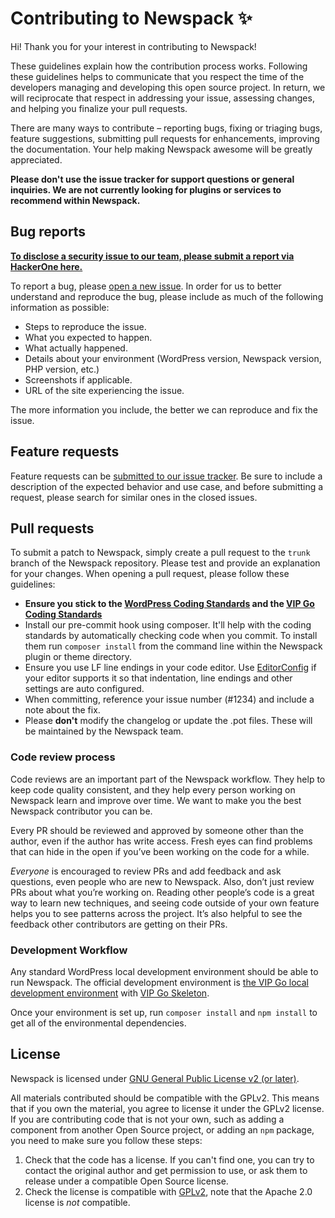 # Contributing to Newspack ✨

Hi! Thank you for your interest in contributing to Newspack!

These guidelines explain how the contribution process works. Following these guidelines helps to communicate that you respect the time of the developers managing and developing this open source project. In return, we will reciprocate that respect in addressing your issue, assessing changes, and helping you finalize your pull requests.

There are many ways to contribute – reporting bugs, fixing or triaging bugs, feature suggestions, submitting pull requests for enhancements, improving the documentation. Your help making Newspack awesome will be greatly appreciated.

**Please don't use the issue tracker for support questions or general inquiries. We are not currently looking for plugins or services to recommend within Newspack.**

## Bug reports

**[To disclose a security issue to our team, please submit a report via HackerOne here.](https://hackerone.com/automattic)**

To report a bug, please [open a new issue](https://github.com/Automattic/newspack-plugin/issues/new?template=Bug_report.md). In order for us to better understand and reproduce the bug, please include as much of the following information as possible:

- Steps to reproduce the issue.
- What you expected to happen.
- What actually happened.
- Details about your environment (WordPress version, Newspack version, PHP version, etc.)
- Screenshots if applicable.
- URL of the site experiencing the issue.

The more information you include, the better we can reproduce and fix the issue.

## Feature requests

Feature requests can be [submitted to our issue tracker](https://github.com/Automattic/newspack-plugin/issues/new?template=Feature_request.md). Be sure to include a description of the expected behavior and use case, and before submitting a request, please search for similar ones in the closed issues.

## Pull requests

To submit a patch to Newspack, simply create a pull request to the `trunk` branch of the Newspack repository. Please test and provide an explanation for your changes. When opening a pull request, please follow these guidelines:

- **Ensure you stick to the [WordPress Coding Standards](https://make.wordpress.org/core/handbook/best-practices/coding-standards/php/) and the [VIP Go Coding Standards](https://vip.wordpress.com/documentation/vip-go/code-review-blockers-warnings-notices/)**
- Install our pre-commit hook using composer. It'll help with the coding standards by automatically checking code when you commit. To install them run `composer install` from the command line within the Newspack plugin or theme directory.
- Ensure you use LF line endings in your code editor. Use [EditorConfig](http://editorconfig.org/) if your editor supports it so that indentation, line endings and other settings are auto configured.
- When committing, reference your issue number (#1234) and include a note about the fix.
- Please **don't** modify the changelog or update the .pot files. These will be maintained by the Newspack team.

### Code review process

Code reviews are an important part of the Newspack workflow. They help to keep code quality consistent, and they help every person working on Newspack learn and improve over time. We want to make you the best Newspack contributor you can be.

Every PR should be reviewed and approved by someone other than the author, even if the author has write access. Fresh eyes can find problems that can hide in the open if you’ve been working on the code for a while.

_Everyone_ is encouraged to review PRs and add feedback and ask questions, even people who are new to Newspack. Also, don’t just review PRs about what you’re working on. Reading other people’s code is a great way to learn new techniques, and seeing code outside of your own feature helps you to see patterns across the project. It’s also helpful to see the feedback other contributors are getting on their PRs.

### Development Workflow

Any standard WordPress local development environment should be able to run Newspack. The official development environment is [the VIP Go local development environment](https://vip.wordpress.com/documentation/vip-go/local-vip-go-development-environment/) with [VIP Go Skeleton](https://github.com/Automattic/vip-go-skeleton).

Once your environment is set up, run `composer install` and `npm install` to get all of the environmental dependencies.

## License

Newspack is licensed under [GNU General Public License v2 (or later)](../LICENSE.md).

All materials contributed should be compatible with the GPLv2. This means that if you own the material, you agree to license it under the GPLv2 license. If you are contributing code that is not your own, such as adding a component from another Open Source project, or adding an `npm` package, you need to make sure you follow these steps:

1. Check that the code has a license. If you can't find one, you can try to contact the original author and get permission to use, or ask them to release under a compatible Open Source license.
2. Check the license is compatible with [GPLv2](http://www.gnu.org/licenses/license-list.en.html#GPLCompatibleLicenses), note that the Apache 2.0 license is _not_ compatible.
